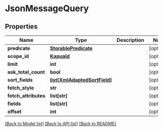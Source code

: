 # JsonMessageQuery

## Properties
Name | Type | Description | Notes
------------ | ------------- | ------------- | -------------
**predicate** | [**StorablePredicate**](StorablePredicate.md) |  | [optional] 
**scope_id** | [**KapuaId**](KapuaId.md) |  | [optional] 
**limit** | **int** |  | [optional] 
**ask_total_count** | **bool** |  | [optional] 
**sort_fields** | [**list[XmlAdaptedSortField]**](XmlAdaptedSortField.md) |  | [optional] 
**fetch_style** | **str** |  | [optional] 
**fetch_attributes** | **list[str]** |  | [optional] 
**fields** | **list[str]** |  | [optional] 
**offset** | **int** |  | [optional] 

[[Back to Model list]](../README.md#documentation-for-models) [[Back to API list]](../README.md#documentation-for-api-endpoints) [[Back to README]](../README.md)


